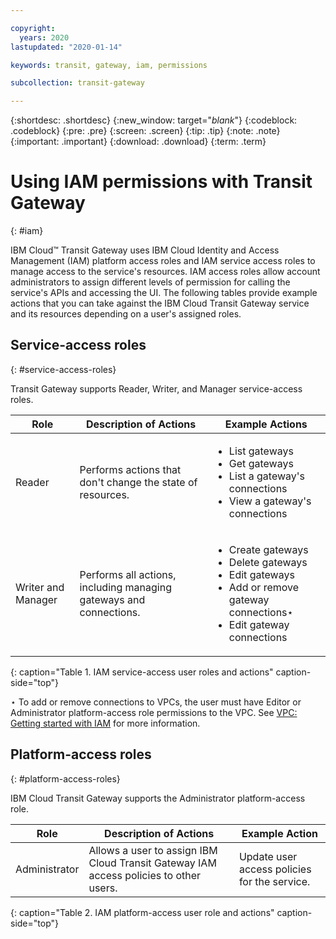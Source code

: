 ```yaml
---

copyright:
  years: 2020
lastupdated: "2020-01-14"

keywords: transit, gateway, iam, permissions

subcollection: transit-gateway

---
```


{:shortdesc: .shortdesc}
{:new_window: target="_blank_"}
{:codeblock: .codeblock}
{:pre: .pre}
{:screen: .screen}
{:tip: .tip}
{:note: .note}
{:important: .important}
{:download: .download}
{:term: .term}

# Using IAM permissions with Transit Gateway
{: #iam}

IBM Cloud™ Transit Gateway uses IBM Cloud Identity and Access Management (IAM) platform access roles and IAM service access roles to manage access to the service's resources. IAM access roles allow account administrators to assign different levels of permission for calling the service's APIs and accessing the UI. The following tables provide example actions that you can take against the IBM Cloud Transit Gateway service and its resources depending on a user's assigned roles.

## Service-access roles
{: #service-access-roles}

Transit Gateway supports Reader, Writer, and Manager service-access roles.

| Role | Description of Actions | Example Actions |
|---|---|---|
| Reader | Performs actions that don't change the state of resources. |<ul><li>List gateways</li><li>Get gateways</li><li>List a gateway's connections</li><li>View a gateway's connections</li></ul>
| Writer and Manager | Performs all actions, including managing gateways and connections. |<ul><li>Create gateways</li><li>Delete gateways</li><li>Edit gateways</li><li>Add or remove gateway connections&#8902; </li><li>Edit gateway connections |                     |
{: caption="Table 1. IAM service-access user roles and actions" caption-side="top"}

&#8902; To add or remove connections to VPCs, the user must have Editor or Administrator platform-access role permissions to the VPC. See [VPC: Getting started with IAM](/docs/vpc?topic=vpc-iam-getting-started) for more information.

## Platform-access roles
{: #platform-access-roles}

IBM Cloud Transit Gateway supports the Administrator platform-access role.

| Role | Description of Actions | Example Action
|---|---|---|
| Administrator | Allows a user to assign IBM Cloud Transit Gateway IAM access policies to other users. | Update user access policies for the service. |                 |
{: caption="Table 2. IAM platform-access user role and actions" caption-side="top"}
